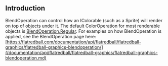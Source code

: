 ## Introduction

BlendOperation can control how an IColorable (such as a Sprite) will render on top of objects under it. The default ColorOperation for most renderable objects is [BlendOperation.Regular](/frb/docs/index.php?title=FlatRedBall.Graphics.BlendOperation "FlatRedBall.Graphics.BlendOperation"). For examples on how BlendOperation is applied, see the BlendOperation page here: [https://flatredball.com/documentation/api/flatredball/flatredball-graphics/flatredball-graphics-blendoperation/](/documentation/api/flatredball/flatredball-graphics/flatredball-graphics-blendoperation.md)

